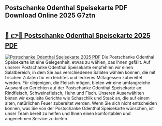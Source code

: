 ## Postschanke Odenthal Speisekarte PDF Download Online 2025 G7ztn

# <h2><a href="http://gc7vvot.nevu.top/?p=Postschanke+Odenthal+Speisekarte">🔗 👉🔴 Postschanke Odenthal Speisekarte 2025 PDF</a></h2>

[![Postschanke Odenthal Speisekarte 2025 PDF](https://i.imgur.com/dBaPXMq.png)](http://gc7vvot.nevu.top/?p=Postschanke+Odenthal+Speisekarte)
Die Postschanke Odenthal Speisekarte ist eine Gelegenheit, etwas zu wählen, das Ihnen gefällt. Auf unserer Postschanke Odenthal Speisekarte empfehlen wir einen Salatbereich, in dem Sie aus verschiedenen Salaten wählen können, die mit frischen Zutaten für ein leichtes und leckeres Mittagessen zubereitet werden. Für diejenigen, die Fleisch mögen, bieten wir eine umfangreiche Auswahl an Gerichten auf der Postschanke Odenthal Speisekarte an: Rindfleisch, Schweinefleisch, Huhn und Fisch. Unseren Auserwählten bieten wir exquisite Gerichte wie Schaschlik und Steak an, die auf einem alten, natürlichen Feuer zubereitet werden. Wenn Sie sich nicht entscheiden können, was Sie von der Postschanke Odenthal Speisekarte wünschen, ist unser Team bereit zu helfen und Ihnen einen komfortablen und angenehmen Service zu bieten.
